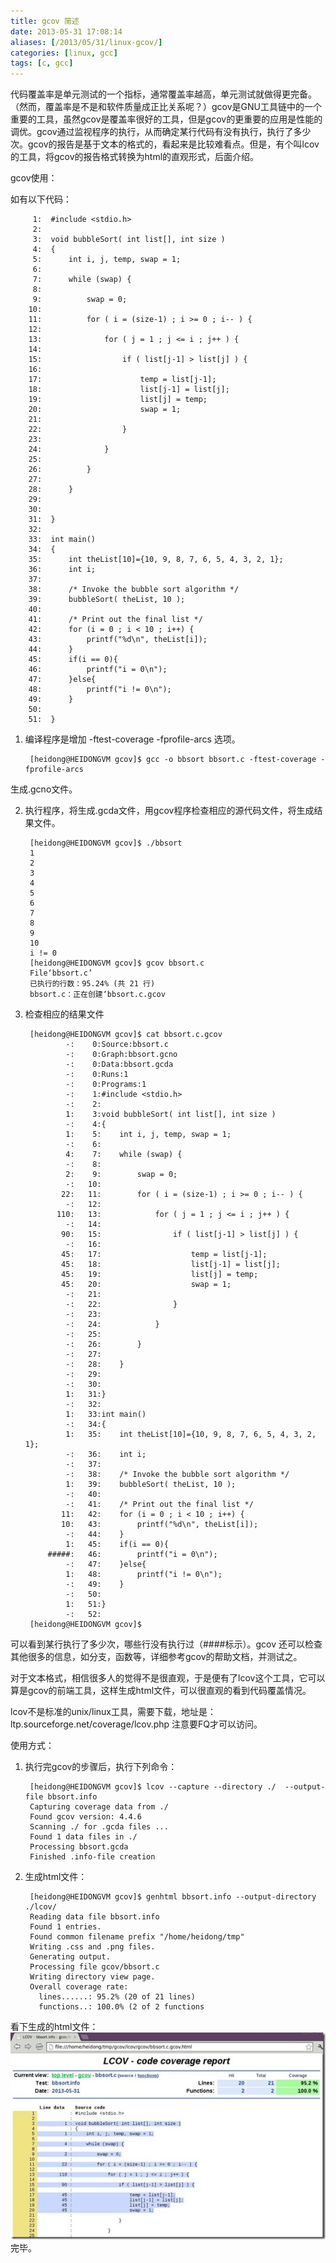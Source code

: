 ```yaml
---
title: gcov 简述
date: 2013-05-31 17:08:14
aliases: [/2013/05/31/linux-gcov/]
categories: [linux, gcc] 
tags: [c, gcc]
---
```


代码覆盖率是单元测试的一个指标，通常覆盖率越高，单元测试就做得更完备。（然而，覆盖率是不是和软件质量成正比关系呢？）gcov是GNU工具链中的一个重要的工具，虽然gcov是覆盖率很好的工具，但是gcov的更重要的应用是性能的调优。gcov通过监视程序的执行，从而确定某行代码有没有执行，执行了多少次。gcov的报告是基于文本的格式的，看起来是比较难看点。但是，有个叫lcov的工具，将gcov的报告格式转换为html的直观形式，后面介绍。  

gcov使用：  

如有以下代码：  

         1:  #include <stdio.h>
         2:   
         3:  void bubbleSort( int list[], int size )
         4:  {
         5:      int i, j, temp, swap = 1;
         6:   
         7:      while (swap) {
         8:   
         9:          swap = 0;
        10:   
        11:          for ( i = (size-1) ; i >= 0 ; i-- ) {
        12:   
        13:              for ( j = 1 ; j <= i ; j++ ) {
        14:   
        15:                  if ( list[j-1] > list[j] ) {
        16:   
        17:                      temp = list[j-1];
        18:                      list[j-1] = list[j];
        19:                      list[j] = temp;
        20:                      swap = 1;
        21:   
        22:                  }
        23:   
        24:              }
        25:   
        26:          }
        27:   
        28:      }
        29:   
        30:   
        31:  }
        32:   
        33:  int main()
        34:  {
        35:      int theList[10]={10, 9, 8, 7, 6, 5, 4, 3, 2, 1};
        36:      int i;
        37:   
        38:      /* Invoke the bubble sort algorithm */
        39:      bubbleSort( theList, 10 );
        40:   
        41:      /* Print out the final list */
        42:      for (i = 0 ; i < 10 ; i++) { 
        43:          printf("%d\n", theList[i]);
        44:      }
        45:      if(i == 0){
        46:          printf("i = 0\n");
        47:      }else{
        48:          printf("i != 0\n");
        49:      }
        50:   
        51:  }


1. 编译程序是增加 -ftest-coverage -fprofile-arcs 选项。  

        [heidong@HEIDONGVM gcov]$ gcc -o bbsort bbsort.c -ftest-coverage -fprofile-arcs

生成.gcno文件。  

2. 执行程序，将生成.gcda文件，用gcov程序检查相应的源代码文件，将生成结果文件。  

        [heidong@HEIDONGVM gcov]$ ./bbsort 
        1 
        2 
        3 
        4 
        5 
        6 
        7 
        8 
        9 
        10 
        i != 0 
        [heidong@HEIDONGVM gcov]$ gcov bbsort.c 
        File‘bbsort.c’ 
        已执行的行数：95.24% (共 21 行) 
        bbsort.c：正在创建‘bbsort.c.gcov

3. 检查相应的结果文件  

        [heidong@HEIDONGVM gcov]$ cat bbsort.c.gcov 
                -:    0:Source:bbsort.c
                -:    0:Graph:bbsort.gcno
                -:    0:Data:bbsort.gcda
                -:    0:Runs:1
                -:    0:Programs:1
                -:    1:#include <stdio.h>
                -:    2:
                1:    3:void bubbleSort( int list[], int size )
                -:    4:{
                1:    5:    int i, j, temp, swap = 1;
                -:    6:
                4:    7:    while (swap) {
                -:    8:
                2:    9:        swap = 0;
                -:   10:
               22:   11:        for ( i = (size-1) ; i >= 0 ; i-- ) {
                -:   12:
              110:   13:            for ( j = 1 ; j <= i ; j++ ) {
                -:   14:
               90:   15:                if ( list[j-1] > list[j] ) {
                -:   16:
               45:   17:                    temp = list[j-1];
               45:   18:                    list[j-1] = list[j];
               45:   19:                    list[j] = temp;
               45:   20:                    swap = 1;
                -:   21:
                -:   22:                }
                -:   23:
                -:   24:            }
                -:   25:
                -:   26:        }
                -:   27:
                -:   28:    }
                -:   29:
                -:   30:
                1:   31:}
                -:   32:
                1:   33:int main()
                -:   34:{
                1:   35:    int theList[10]={10, 9, 8, 7, 6, 5, 4, 3, 2, 1};
                -:   36:    int i;
                -:   37:
                -:   38:    /* Invoke the bubble sort algorithm */
                1:   39:    bubbleSort( theList, 10 );
                -:   40:
                -:   41:    /* Print out the final list */
               11:   42:    for (i = 0 ; i < 10 ; i++) { 
               10:   43:        printf("%d\n", theList[i]);
                -:   44:    }
                1:   45:    if(i == 0){
            #####:   46:        printf("i = 0\n");
                -:   47:    }else{
                1:   48:        printf("i != 0\n");
                -:   49:    }
                -:   50:
                1:   51:}
                -:   52:
        [heidong@HEIDONGVM gcov]$
         

可以看到某行执行了多少次，哪些行没有执行过（####标示）。gcov 还可以检查其他很多的信息，如分支，函数等，详细参考gcov的帮助文档，并测试之。  

 

对于文本格式，相信很多人的觉得不是很直观，于是便有了lcov这个工具，它可以算是gcov的前端工具，这样生成html文件，可以很直观的看到代码覆盖情况。  

lcov不是标准的unix/linux工具，需要下载，地址是：ltp.sourceforge.net/coverage/lcov.php 注意要FQ才可以访问。  

使用方式：  

1. 执行完gcov的步骤后，执行下列命令：

        [heidong@HEIDONGVM gcov]$ lcov --capture --directory ./  --output-file bbsort.info 
        Capturing coverage data from ./ 
        Found gcov version: 4.4.6 
        Scanning ./ for .gcda files ... 
        Found 1 data files in ./ 
        Processing bbsort.gcda 
        Finished .info-file creation

2. 生成html文件：

        [heidong@HEIDONGVM gcov]$ genhtml bbsort.info --output-directory ./lcov/ 
        Reading data file bbsort.info 
        Found 1 entries. 
        Found common filename prefix "/home/heidong/tmp" 
        Writing .css and .png files. 
        Generating output. 
        Processing file gcov/bbsort.c 
        Writing directory view page. 
        Overall coverage rate: 
          lines......: 95.2% (20 of 21 lines) 
          functions..: 100.0% (2 of 2 functions

 

看下生成的html文件：
![html report](/img/gcov/gcov.jpg)  
完毕。  
